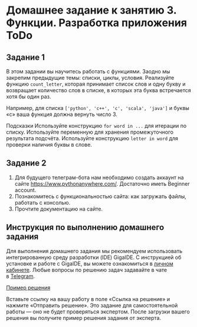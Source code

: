 # Домашнее задание к занятию 3. Функции. Разработка приложения ToDo

## Задание 1

В этом задании вы научитесь работать с функциями. Заодно мы закрепим предыдущие темы: списки, циклы, условия.
Реализуйте функцию `count_letter`, которая принимает список слов и одну букву и возвращает количество слов в списке, в которых эта буква встречается хотя бы один раз.

Например, для списка `['python', 'c++', 'c', 'scala', 'java']` и буквы «c» ваша функция должна вернуть число 3.

Подсказки
Используйте конструкцию `for word in ...` для итерации по списку.
Используйте переменную для хранения промежуточного результата подсчёта.
Используйте конструкцию `letter in word` для проверки наличия буквы в слове.

## Задание 2

1.	Для будущего телеграм-бота нам необходимо создать аккаунт на сайте https://www.pythonanywhere.com/. Достаточно иметь Beginner account. 
2.	Познакомитесь с функциональностью сайта: как загружать файлы, работать с консолью.
3.	Прочтите документацию на сайте.

## Инструкция по выполнению домашнего задания

Для выполнения домашнего задания мы рекомендуем использовать интегрированную среду разработки (IDE) GigaIDE. С инструкцией об установке и работе с GigaIDE, вы можете ознакомиться в [личном кабинете](https://netology.ru/profile/program/pyfree-async/lessons/153987/lesson_items/2575585).
Любые вопросы по решению задач задавайте в чате в [Telegram](https://t.me/+CsPYupjDKONhZmMy).

[Пример решения](https://github.com/netology-code/pyfree-homeworks/tree/main/homeworks/solution/1)

Вставьте ссылку на вашу работу в поле «Ссылка на решение» и нажмите «Отправить решение». 
Это задание для самостоятельной работы — оно не будет проверяться экспертом. После загрузки вашего решения вы получите пример решения задания от эксперта.
